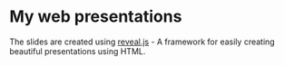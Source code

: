 # My web presentations

The slides are created using [reveal.js](https://github.com/hakimel/reveal.js/) - A framework for easily creating beautiful presentations using HTML. 

